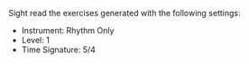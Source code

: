 Sight read the exercises generated with the following settings:

* Instrument: Rhythm Only
* Level: 1
* Time Signature: 5/4